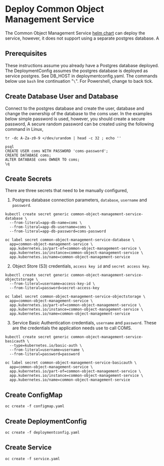 # Deploy Common Object Management Service

The Common Object Management Service [helm chart](https://github.com/bcgov/common-object-management-service/tree/master/charts/coms)
can deploy the service, however, it does not support using a separate postgres database. A 

## Prerequisites

These instructions assume you already have a Postgres database deployed.
The DeploymentConfig assumes the postgres database is deployed as service postgres. 
See DB_HOST in deploymentconfig.yaml. The commands below use `bash` line continuation "`\`".
For Powershell, change to back tick.

## Create Database User and Database

Connect to the postgres database and create the user, database and
change the ownership of the database to the coms user.  In the examples below
simple password is used, however, you should create a secure password,
A secure random password can be created using the following command in Linux,

```
tr -dc A-Za-z0-9 </dev/urandom | head -c 32 ; echo ''
```


```
psql
CREATE USER coms WITH PASSWORD 'coms-password';
CREATE DATABASE coms;
ALTER DATABASE coms OWNER TO coms;
\q
```

## Create Secrets

There are three secrets that need to be manually configured,

1. Postgres database connection parameters, `database`, `username` and `password`.

```
kubectl create secret generic common-object-management-service-database \
  --from-literal=app-db-name=coms \
  --from-literal=app-db-username=coms \
  --from-literal=app-db-password=coms-password

oc label secret common-object-management-service-database \
  app=common-object-management-service \
  app.kubernetes.io/part-of=common-object-management-service \
  app.kubernetes.io/instance=common-object-management-service \
  app.kubernetes.io/name=common-object-management-service
```

2. Object Store (S3) credentials, `access key id` and `secret access key`.

```
kubectl create secret generic common-object-management-service-objectstorage \
  --from-literal=username=access-key-id \
  --from-literal=password=secret-access-key

oc label secret common-object-management-service-objectstorage \
  app=common-object-management-service \
  app.kubernetes.io/part-of=common-object-management-service \
  app.kubernetes.io/instance=common-object-management-service \
  app.kubernetes.io/name=common-object-management-service
```

3. Service Basic Authentication credentials, `username` and `password`. These are the 
credentials the application needs use to call COMS.

```
kubectl create secret generic common-object-management-service-basicauth \
  --type=kubernetes.io/basic-auth \
  --from-literal=username=username \
  --from-literal=password=password

oc label secret common-object-management-service-basicauth \
  app=common-object-management-service \
  app.kubernetes.io/part-of=common-object-management-service \
  app.kubernetes.io/instance=common-object-management-service \
  app.kubernetes.io/name=common-object-management-service
```

## Create ConfigMap

```
oc create -f configmap.yaml
```

## Create DeploymentConfig

```
oc create -f deploymentconfig.yaml
```

## Create Service 

```
oc create -f service.yaml
```
